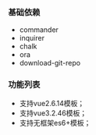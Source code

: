 ### 基础依赖

* commander
* inquirer
* chalk
* ora
* download-git-repo

### 功能列表

* 支持vue2.6.14模板；
* 支持vue3.2.46模板；
* 支持无框架es6+模板；
